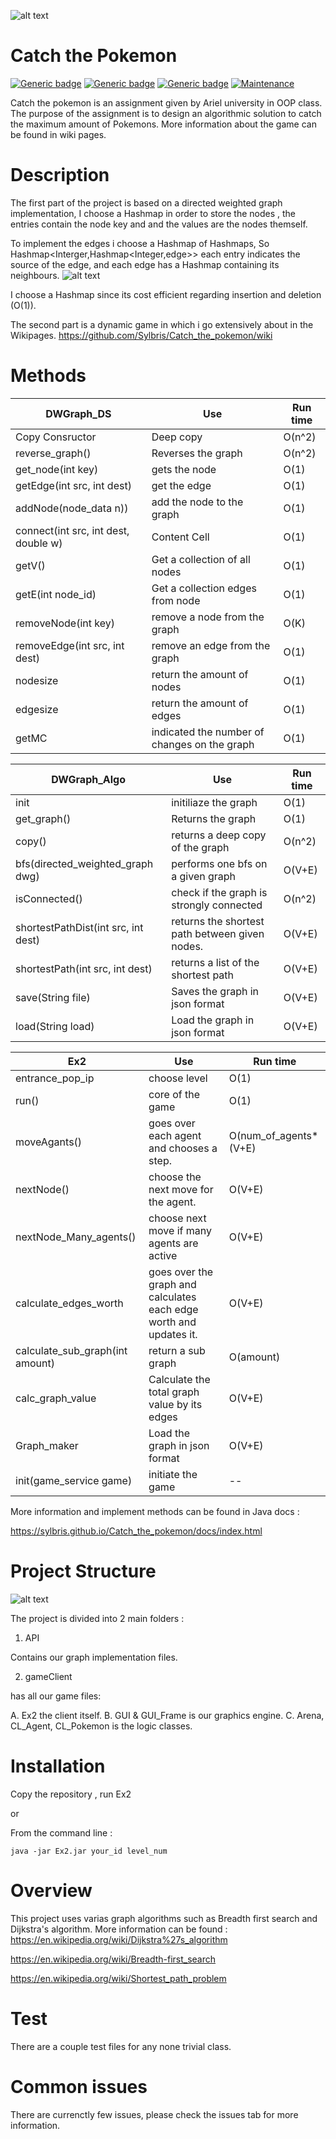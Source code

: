 ![alt text](https://i.insider.com/5798d6b1dd08951e578b47e6?width=700&format=jpeg&auto=webp)

# Catch the Pokemon
[![Generic badge](https://img.shields.io/badge/build-passing-<COLOR>.svg)](https://shields.io/)
[![Generic badge](https://img.shields.io/badge/gson-2.8.6-yellow.svg)](https://shields.io/)
[![Generic badge](https://img.shields.io/badge/JavaDoc-Click-green.svg)](https://sylbris.github.io/Catch_the_pokemon/docs/index.html)
[![Maintenance](https://img.shields.io/badge/issues-0-red.svg)](https://GitHub.com/Naereen/StrapDown.js/graphs/commit-activity)

Catch the pokemon is an assignment given by Ariel university in OOP class.
The purpose of the assignment is to design an algorithmic solution to catch 
the maximum amount of Pokemons. More information about the game can be found in wiki pages.

# Description
The first part of the project is based on a directed weighted graph implementation,
I choose a Hashmap in order to store the nodes , the entries contain the node key and
and the values are the nodes themself.

To implement the edges i choose a Hashmap of Hashmaps, So Hashmap<Interger,Hashmap<Integer,edge>>
each entry indicates the source of the edge, and each edge has a Hashmap containing its neighbours.
![alt text](https://i.ibb.co/FVTPqF9/leonardo.jpg)

I choose a Hashmap since its cost efficient regarding insertion and deletion (O(1)).

The second part is a dynamic game in which i go extensively about in the Wikipages.
https://github.com/Sylbris/Catch_the_pokemon/wiki

# Methods
| DWGraph_DS  | Use | Run time | 
| ------------- | ------------- | --------|
| Copy Consructor | Deep copy  | O(n^2) | 
| reverse_graph()  | Reverses the graph  | O(n^2) | 
| get_node(int key)  | gets the node  | O(1) |
| getEdge(int src, int dest) | get the edge  | O(1) | 
| addNode(node_data n))  | add the node to the graph  | O(1) | 
| connect(int src, int dest, double w)  | Content Cell  | O(1) | 
| getV()  | Get a collection of all nodes  | O(1) | 
| getE(int node_id)  | Get a collection edges from node  | O(1) | 
| removeNode(int key)  | remove a node from the graph  | O(K) | 
| removeEdge(int src, int dest)  | remove an edge from the graph  | O(1) | 
| nodesize  | return the amount of nodes  | O(1) | 
| edgesize  | return the amount of edges  | O(1) | 
| getMC  | indicated the number of changes on the graph  | O(1) | 

| DWGraph_Algo  | Use | Run time | 
| ------------- | ------------- | --------|
| init | initiliaze the graph  | O(1) | 
| get_graph()  | Returns the graph  | O(1) | 
| copy()  | returns a deep copy of the graph | O(n^2) |
| bfs(directed_weighted_graph dwg) | performs one bfs on a given graph  | O(V+E) | 
| isConnected()  | check if the graph is strongly connected  | O(n^2) | 
| shortestPathDist(int src, int dest)  | returns the shortest path between given nodes.  | O(V+E) | 
| shortestPath(int src, int dest)  | returns a list of the shortest path  | O(V+E) | 
| save(String file)  | Saves the graph in json format  | O(V+E) | 
| load(String load)  | Load the graph in json format  | O(V+E) | 


| Ex2  | Use | Run time | 
| ------------- | ------------- | --------|
| entrance_pop_ip | choose level | O(1) | 
| run()  | core of the game  | O(1) | 
| moveAgants()  | goes over each agent and chooses a step. | O(num_of_agents*(V+E) |
| nextNode() | choose the next move for the agent.  | O(V+E) | 
| nextNode_Many_agents()  | choose next move if many agents are active  | O(V+E) | 
| calculate_edges_worth  | goes over the graph and calculates each edge worth and updates it.  | O(V+E) | 
| calculate_sub_graph(int amount)  | return a sub graph  | O(amount) | 
| calc_graph_value  | Calculate the total graph value by its edges  | O(V+E) | 
| Graph_maker  | Load the graph in json format  | O(V+E) | 
| init(game_service game)  | initiate the game  | -- | 


More information and implement methods can be found in Java docs :

https://sylbris.github.io/Catch_the_pokemon/docs/index.html

# Project Structure 

![alt text](https://i.ibb.co/FBvdQkS/project-structure.png)

The project is divided into 2 main folders :
1. API 

  Contains our graph implementation files.
  
2. gameClient

  has all our game files: 
  
  A. Ex2 the client itself.
  B. GUI & GUI_Frame is our graphics engine.
  C. Arena, CL_Agent, CL_Pokemon is the logic classes.
  
# Installation
Copy the repository , run Ex2

or

From the command line :

```java -jar Ex2.jar your_id level_num```

# Overview

This project uses varias graph algorithms such as Breadth first search and Dijkstra's algorithm.
More information can be found : 
https://en.wikipedia.org/wiki/Dijkstra%27s_algorithm

https://en.wikipedia.org/wiki/Breadth-first_search

https://en.wikipedia.org/wiki/Shortest_path_problem



# Test
There are a couple test files for any none trivial class.

# Common issues
There are currenctly few issues, please check the issues tab for more information.

